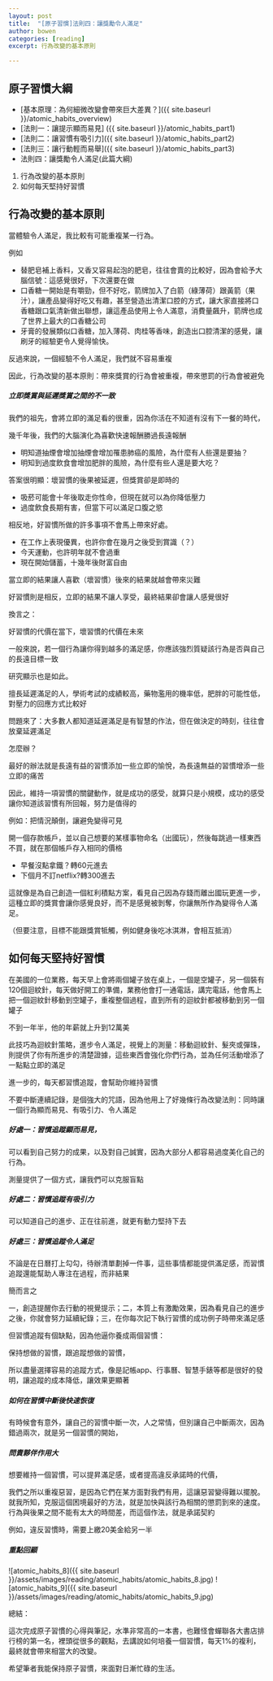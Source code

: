 ```yaml
---
layout: post
title:  "[原子習慣]法則四：讓獎勵令人滿足"
author: bowen
categories: [reading]
excerpt: 行為改變的基本原則

---
```


## 原子習慣大綱

* [基本原理：為何細微改變會帶來巨大差異？]({{ site.baseurl }}/atomic_habits_overview)
* [法則一：讓提示顯而易見] ({{ site.baseurl }}/atomic_habits_part1)
* [法則二：讓習慣有吸引力]({{ site.baseurl }}/atomic_habits_part2)
* [法則三：讓行動輕而易舉]({{ site.baseurl }}/atomic_habits_part3)
* 法則四：讓獎勵令人滿足(此篇大綱)
1. 行為改變的基本原則
2. 如何每天堅持好習慣

## 行為改變的基本原則

當體驗令人滿足，我比較有可能重複某一行為。

例如

* 替肥皂補上香料，又香又容易起泡的肥皂，往往會賣的比較好，因為會給予大腦信號：這感覺很好，下次還要在做
* 口香糖一開始是有嚼勁，但不好吃，箭牌加入了白箭（綠薄荷）跟黃箭（果汁），讓產品變得好吃又有趣，甚至營造出清潔口腔的方式，讓大家直接將口香糖跟口氣清新做出聯想，讓這產品使用上令人滿意，消費量飆升，箭牌也成了世界上最大的口香糖公司
* 牙膏的發展類似口香糖，加入薄荷、肉桂等香味，創造出口腔清潔的感覺，讓刷牙的經驗更令人覺得愉快。

反過來說，一個經驗不令人滿足，我們就不容易重複

因此，行為改變的基本原則：帶來獎賞的行為會被重複，帶來懲罰的行為會被避免

##### 立即獎賞與延遲獎賞之間的不一致

我們的祖先，會將立即的滿足看的很重，因為你活在不知道有沒有下一餐的時代，

幾千年後，我們的大腦演化為喜歡快速報酬勝過長遠報酬

* 明知道抽煙會增加抽煙會增加罹患肺癌的風險，為什麼有人些還是要抽？
* 明知到過度飲食會增加肥胖的風險，為什麼有些人還是要大吃？

答案很明顯：壞習慣的後果被延遲，但獎賞卻是即時的

* 吸菸可能會十年後取走你性命，但現在就可以為你降低壓力
* 過度飲食長期有害，但當下可以滿足口腹之慾

相反地，好習慣所做的許多事項不會馬上帶來好處。

* 在工作上表現優異，也許你會在幾月之後受到賞識（？）
* 今天運動，也許明年就不會過重
* 現在開始儲蓄，十幾年後財富自由

當立即的結果讓人喜歡（壞習慣）後來的結果就越會帶來災難

好習慣則是相反，立即的結果不讓人享受，最終結果卻會讓人感覺很好

換言之：

好習慣的代價在當下，壞習慣的代價在未來

一般來說，若一個行為讓你得到越多的滿足感，你應該強烈質疑該行為是否與自己的長遠目標一致

研究顯示也是如此。

擅長延遲滿足的人，學術考試的成績較高，藥物濫用的機率低，肥胖的可能性低，對壓力的回應方式比較好

問題來了：大多數人都知道延遲滿足是有智慧的作法，但在做決定的時刻，往往會放棄延遲滿足

怎麼辦？

最好的辦法就是長遠有益的習慣添加一些立即的愉悅，為長遠無益的習慣增添一些立即的痛苦

因此，維持一項習慣的關鍵動作，就是成功的感受，就算只是小規模，成功的感受讓你知道該習慣有所回報，努力是值得的

例如：把情況顛倒，讓避免變得可見

開一個存款帳戶，並以自己想要的某樣事物命名（出國玩），然後每跳過一樣東西不買，就在那個帳戶存入相同的價格

* 早餐沒點拿鐵？轉60元進去
* 下個月不訂netflix?轉300進去

這就像是為自己創造一個紅利積點方案，看見自己因為存錢而離出國玩更進一步，這種立即的獎賞會讓你感覺良好，而不是感覺被剝奪，你讓無所作為變得令人滿足。

（但要注意，目標不能跟獎賞牴觸，例如健身後吃冰淇淋，會相互抵消）

## 如何每天堅持好習慣

在美國的一位業務，每天早上會將兩個罐子放在桌上，一個是空罐子，另一個裝有120個迴紋針，每天做好開工的準備，業務他會打一通電話，講完電話，他會馬上把一個迴紋針移動到空罐子，重複整個過程，直到所有的迴紋針都被移動到另一個罐子

不到一年半，他的年薪就上升到12萬美

此技巧為迴紋針策略，進步令人滿足，視覺上的測量：移動迴紋針、髮夾或彈珠，則提供了你有所進步的清楚證據，這些東西會強化你們行為，並為任何活動增添了一點點立即的滿足

進一步的，每天都習慣追蹤，會幫助你維持習慣

不要中斷連續記錄，是個強大的咒語，因為他用上了好幾條行為改變法則：同時讓一個行為顯而易見、有吸引力、令人滿足

##### 好處一：習慣追蹤顯而易見，

可以看到自己努力的成果，以及對自己誠實，因為大部分人都容易過度美化自己的行為。

測量提供了一個方式，讓我們可以克服盲點

##### 好處二：習慣追蹤有吸引力

可以知道自己的進步、正在往前進，就更有動力堅持下去

##### 好處三：習慣追蹤令人滿足

不論是在日曆打上勾勾，待辦清單劃掉一件事，這些事情都能提供滿足感，而習慣追蹤還能幫助人專注在過程，而非結果

簡而言之

一，創造提醒你去行動的視覺提示；二，本質上有激勵效果，因為看見自己的進步之後，你就會努力延續紀錄；三，在你每次記下執行習慣的成功例子時帶來滿足感

但習慣追蹤有個缺點，因為他逼你養成兩個習慣：

保持想做的習慣，跟追蹤想做的習慣，

所以盡量選擇容易的追蹤方式，像是記帳app、行事曆、智慧手錶等都是很好的發明，讓追蹤的成本降低，讓效果更顯著

##### 如何在習慣中斷後快速恢復

有時候會有意外，讓自己的習慣中斷一次，人之常情，但別讓自己中斷兩次，因為錯過兩次，就是另一個習慣的開始，

##### 問責夥伴作用大

想要維持一個習慣，可以提昇滿足感，或者提高違反承諾時的代價，

我們之所以重複惡習，是因為它們在某方面對我們有用，這讓惡習變得難以擺脫。就我所知，克服這個困境最好的方法，就是加快與該行為相關的懲罰到來的速度。行為與後果之間不能有太大的時間差，而這個作法，就是承諾契約

例如，違反習慣時，需要上繳20美金給另一半

##### 重點回顧
![atomic_habits_8]({{ site.baseurl }}/assets/images/reading/atomic_habits/atomic_habits_8.jpg)
![atomic_habits_9]({{ site.baseurl }}/assets/images/reading/atomic_habits/atomic_habits_9.jpg)

總結：

這次完成原子習慣的心得與筆記，水準非常高的一本書，也難怪會蟬聯各大書店排行榜的第一名，裡頭從很多的觀點，去講說如何培養一個習慣，每天1%的複利，最終就會帶來相當大的改變。

希望筆者我能保持原子習慣，來面對日漸忙碌的生活。